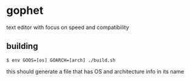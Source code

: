 # gophet
text editor with focus on speed and compatibility

## building
```console
$ env GOOS=[os] GOARCH=[arch] ./build.sh
```

this should generate a file that has OS and architecture info in its name
